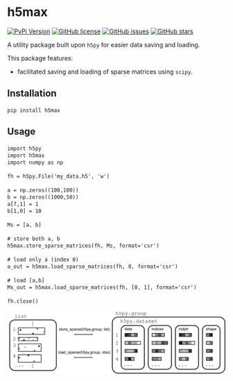 # h5max

[![PyPi Version](https://img.shields.io/pypi/v/h5max.svg)](https://pypi.python.org/pypi/h5max/)
[![GitHub license](https://img.shields.io/github/license/jdcla/h5max)](https://github.com/jdcla/h5max/blob/main/LICENSE.md)
[![GitHub issues](https://img.shields.io/github/issues/jdcla/h5max)](https://github.com/jdcla/h5max/issues)
[![GitHub stars](https://img.shields.io/github/stars/jdcla/h5max)](https://github.com/jdcla/h5max/stargazers)

A utility package built upon `h5py` for easier data saving and loading.

This package features:
- facilitated saving and loading of sparse matrices using `scipy`.

## Installation

```
pip install h5max
```

## Usage

```
import h5py
import h5max
import numpy as np

fh = h5py.File('my_data.h5', 'w')

a = np.zeros((100,100))
b = np.zeros((1000,50))
a[7,1] = 1
b[1,0] = 10

Ms = [a, b]

# store both a, b
h5max.store_sparse_matrices(fh, Ms, format='csr')

# load only a (index 0)
a_out = h5max.load_sparse_matrices(fh, 0, format='csr')

# load [a,b]
Ms_out = h5max.load_sparse_matrices(fh, [0, 1], format='csr')

fh.close()
```


![h5max_pic](https://github.com/jdcla/h5max/blob/main/h5max.png)
